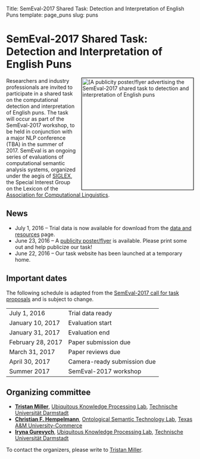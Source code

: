 Title: SemEval-2017 Shared Task: Detection and Interpretation of English Puns
template: page_puns
slug: puns

# SemEval-2017 Shared Task:<br />Detection and Interpretation of English Puns

<a href="/images/SemEval-2017_20160623_flyer.pdf"><img src="/images/SemEval-2017_20160623_flyer.png" title="Publicity poster/flyer for the SemEval-2017 shared task to detection and interpretation of English puns" alt="[A publicity poster/flyer advertising the SemEval-2017 shared task to detection and interpretation of English puns" style="float:right; border: thin solid black; margin-left: 1em; width: 300px;" /></a>

Researchers and industry professionals are invited to participate in a
shared task on the computational detection and interpretation of
English puns.  The task will occur as part of the SemEval-2017
workshop, to be held in conjunction with a major NLP conference (TBA)
in the summer of 2017.  SemEval is an ongoing series of evaluations of
computational semantic analysis systems, organized under the aegis of
[SIGLEX](http://www.siglex.org/), the Special Interest Group on the
Lexicon of the [Association for Computational
Linguistics](http://www.aclweb.org/).

## News

* July 1, 2016 – Trial data is now available for download from the [data and resources](semeval2017/data) page.
* June 23, 2016 – A [publicity poster/flyer](/images/SemEval-2017_20160623_flyer.pdf) is available.  Please print some out and help publicize our task!
* June 22, 2016 – Our task website has been launched at a temporary home.

## Important dates

The following schedule is adapted from the [SemEval-2017 call for task proposals](https://groups.google.com/forum/#!topic/semeval3/zAJa6iJXoAs) and is subject to change.

<table class="table-condensed">
<tr><td>July 1, 2016</td><td>Trial data ready</td></tr>
<tr><td>January 10, 2017</td><td>Evaluation start</td></tr>
<tr><td>January 31, 2017</td><td>Evaluation end</td></tr>
<tr><td>February 28, 2017</td><td>Paper submission due</td></tr>
<tr><td>March 31, 2017</td><td>Paper reviews due</td></tr>
<tr><td>April 30, 2017</td><td>Camera-ready submission due</td></tr>
<tr><td>Summer 2017</td><td>SemEval-2017 workshop</td></tr>
</table>

## Organizing committee

* **[Tristan Miller](https://logological.org)**, [Ubiquitous Knowledge Processing Lab](https://www.ukp.tu-darmstadt.de/), [Technische Universität Darmstadt](https://www.tu-darmstadt.de/)
* **[Christian F. Hempelmann](http://www.kikihempelmann.com/)**, [Ontological Semantic Technology Lab](http://www.tamuc.edu/ontology), [Texas A&M University-Commerce](http://www.tamuc.edu/)
* **[Iryna Gurevych](https://www.ukp.tu-darmstadt.de/people/group-heads/prof-dr-iryna-gurevych/)**, [Ubiquitous Knowledge Processing Lab](https://www.ukp.tu-darmstadt.de/), [Technische Universität Darmstadt](https://www.tu-darmstadt.de/)

To contact the organizers, please write to [Tristan Miller](mailto:miller@ukp.informatik.tu-darmstadt.de).
